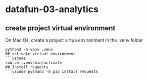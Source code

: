 # datafun-03-analytics
## create project virtual environment
On Mac Os, create a project virtua environment in the .venv folder
```vscode
python3 -m venv .venv
## activate virtual environment
```vscode
source .venv/bin/activate
## Install requests
```vscode python3 -m pip install requests
